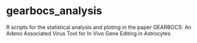 # gearbocs_analysis
R scripts for the statistical analysis and ploting in the paper GEARBOCS: An Adeno Associated Virus Tool for In Vivo Gene Editing in Astrocytes
